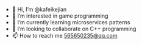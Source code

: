 - 👋 Hi, I’m @kafeikejian
- 👀 I’m interested in game programming
- 🌱 I’m currently learning microservices patterns
- 💞️ I’m looking to collaborate on C++ programming
- 📫 How to reach me 565650235@qq.com

<!---
kafeikejian/kafeikejian is a ✨ special ✨ repository because its `README.md` (this file) appears on your GitHub profile.
You can click the Preview link to take a look at your changes.
--->
